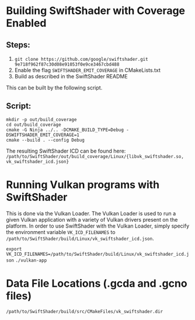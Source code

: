 # Building SwiftShader with Coverage Enabled
## Steps:

1. `git clone https://github.com/google/swiftshader.git 9e718f962f87c30d08e91053f0e9ce3467cbd488`
2. Enable the flag `SWIFTSHADER_EMIT_COVERAGE` in CMakeLists.txt
3. Build as described in the SwiftShader README

This can be built by the following script.

## Script:

```
mkdir -p out/build_coverage
cd out/build_coverage
cmake -G Ninja ../.. -DCMAKE_BUILD_TYPE=Debug -DSWIFTSHADER_EMIT_COVERAGE=1
cmake --build . --config Debug
```

The resulting SwiftShader ICD can be found here:
`/path/to/SwiftShader/out/build_coverage/Linux/{libvk_swiftshader.so, vk_swiftshader_icd.json}`

# Running Vulkan programs with SwiftShader

This is done via the Vulkan Loader. The Vulkan Loader is used to run a given Vulkan application with a variety of Vulkan drivers present on the platform. In order to use SwiftShader with the Vulkan Loader, simply specify the environment variable `VK_ICD_FILENAMES` to `/path/to/SwiftShader/build/Linux/vk_swiftshader_icd.json`.

`export VK_ICD_FILENAMES=/path/to/SwiftShader/build/Linux/vk_swiftshader_icd.json`
`./vulkan-app`

# Data File Locations (.gcda and .gcno files)

`/path/to/SwiftShader/build/src/CMakeFiles/vk_swiftshader.dir`

